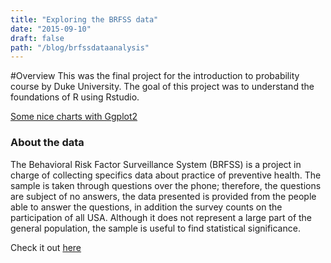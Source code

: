 ```yaml
---
title: "Exploring the BRFSS data"
date: "2015-09-10"
draft: false
path: "/blog/brfssdataanalysis"
---
```


#Overview
This was the final project for the introduction to probability course by Duke University.
The goal of this project was to understand the foundations of R using Rstudio. 

[Some nice charts with Ggplot2](https://cdn1.imggmi.com/uploads/2019/10/21/fa74c83610f5bd5073a8479924447158-full.png)

### About the data   

The Behavioral Risk Factor Surveillance System (BRFSS) is a project in charge of collecting specifics data about practice
 of preventive health. The sample is taken through questions over the phone; therefore, the questions are subject of no 
 answers, the data presented is provided from the people able to answer the questions, in addition the survey counts on 
 the participation of all USA. Although it does not represent a large part of the general population, the sample is useful 
 to find statistical significance.


Check it out [here](https://s3.amazonaws.com/coursera-uploads/peer-review/2dHcFsRdEeW2JxKnR3RyOw/9ded8e6a4dd434630b78a8f462531b19/_6ee2a5c3100b9237616844a52883e240_intro_data_prob_project.html)
